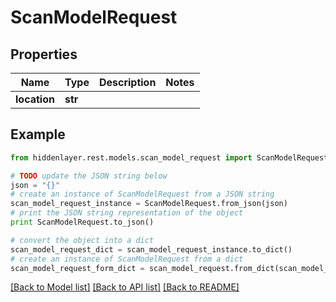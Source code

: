 # ScanModelRequest


## Properties

Name | Type | Description | Notes
------------ | ------------- | ------------- | -------------
**location** | **str** |  | 

## Example

```python
from hiddenlayer.rest.models.scan_model_request import ScanModelRequest

# TODO update the JSON string below
json = "{}"
# create an instance of ScanModelRequest from a JSON string
scan_model_request_instance = ScanModelRequest.from_json(json)
# print the JSON string representation of the object
print ScanModelRequest.to_json()

# convert the object into a dict
scan_model_request_dict = scan_model_request_instance.to_dict()
# create an instance of ScanModelRequest from a dict
scan_model_request_form_dict = scan_model_request.from_dict(scan_model_request_dict)
```
[[Back to Model list]](../README.md#documentation-for-models) [[Back to API list]](../README.md#documentation-for-api-endpoints) [[Back to README]](../README.md)


